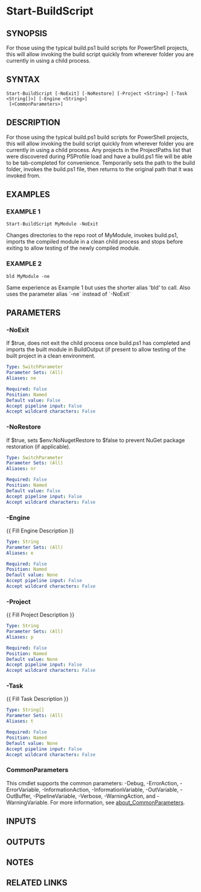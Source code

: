 # Start-BuildScript

## SYNOPSIS
For those using the typical build.ps1 build scripts for PowerShell projects, this will allow invoking the build script quickly from wherever folder you are currently in using a child process.

## SYNTAX

```
Start-BuildScript [-NoExit] [-NoRestore] [-Project <String>] [-Task <String[]>] [-Engine <String>]
 [<CommonParameters>]
```

## DESCRIPTION
For those using the typical build.ps1 build scripts for PowerShell projects, this will allow invoking the build script quickly from wherever folder you are currently in using a child process.
Any projects in the ProjectPaths list that were discovered during PSProfile load and have a build.ps1 file will be able to be tab-completed for convenience.
Temporarily sets the path to the build folder, invokes the build.ps1 file, then returns to the original path that it was invoked from.

## EXAMPLES

### EXAMPLE 1
```
Start-BuildScript MyModule -NoExit
```

Changes directories to the repo root of MyModule, invokes build.ps1, imports the compiled module in a clean child process and stops before exiting to allow testing of the newly compiled module.

### EXAMPLE 2
```
bld MyModule -ne
```

Same experience as Example 1 but uses the shorter alias 'bld' to call.
Also uses the parameter alias \`-ne\` instead of \`-NoExit\`

## PARAMETERS

### -NoExit
If $true, does not exit the child process once build.ps1 has completed and imports the built module in BuildOutput (if present to allow testing of the built project in a clean environment.

```yaml
Type: SwitchParameter
Parameter Sets: (All)
Aliases: ne

Required: False
Position: Named
Default value: False
Accept pipeline input: False
Accept wildcard characters: False
```

### -NoRestore
If $true, sets $env:NoNugetRestore to $false to prevent NuGet package restoration (if applicable).

```yaml
Type: SwitchParameter
Parameter Sets: (All)
Aliases: nr

Required: False
Position: Named
Default value: False
Accept pipeline input: False
Accept wildcard characters: False
```

### -Engine
{{ Fill Engine Description }}

```yaml
Type: String
Parameter Sets: (All)
Aliases: e

Required: False
Position: Named
Default value: None
Accept pipeline input: False
Accept wildcard characters: False
```

### -Project
{{ Fill Project Description }}

```yaml
Type: String
Parameter Sets: (All)
Aliases: p

Required: False
Position: Named
Default value: None
Accept pipeline input: False
Accept wildcard characters: False
```

### -Task
{{ Fill Task Description }}

```yaml
Type: String[]
Parameter Sets: (All)
Aliases: t

Required: False
Position: Named
Default value: None
Accept pipeline input: False
Accept wildcard characters: False
```

### CommonParameters
This cmdlet supports the common parameters: -Debug, -ErrorAction, -ErrorVariable, -InformationAction, -InformationVariable, -OutVariable, -OutBuffer, -PipelineVariable, -Verbose, -WarningAction, and -WarningVariable. For more information, see [about_CommonParameters](http://go.microsoft.com/fwlink/?LinkID=113216).

## INPUTS

## OUTPUTS

## NOTES

## RELATED LINKS
